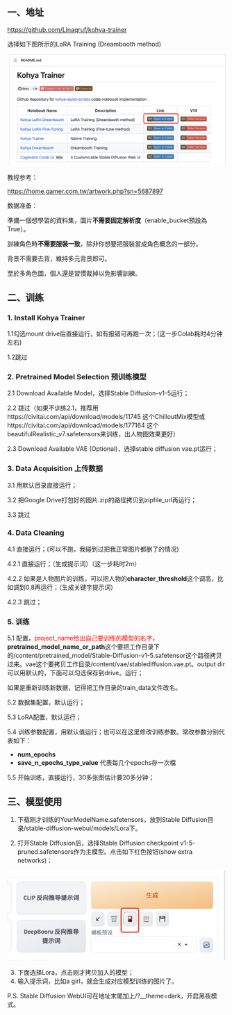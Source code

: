 ## 一、地址

https://github.com/Linaqruf/kohya-trainer

选择如下图所示的LoRA Training (Dreambooth method)

![image-20230714105941045](.asserts/image-20230714105941045.png)

教程参考：

https://home.gamer.com.tw/artwork.php?sn=5687897



数据准备：

準備一個想學習的資料集，圖片**不需要固定解析度**（enable_bucket預設為True）。

訓練角色時**不需要服裝一致**，除非你想要把服裝當成角色概念的一部分。

背景不需要去背，維持多元背景即可。

至於多角色圖，個人還是習慣裁掉以免影響訓練。



## 二、训练

### 1. Install Kohya Trainer

1.1勾选mount drive后直接运行，如有报错可再跑一次；(这一步Colab耗时4分钟左右)

1.2跳过



### 2. Pretrained Model Selection 预训练模型

2.1 Download Available Model，选择Stable Diffusion-v1-5运行；

2.2 跳过（如果不训练2.1，推荐用https://civitai.com/api/download/models/11745 这个ChilloutMix模型或https://civitai.com/api/download/models/177164 这个beautifulRealistic_v7.safetensors来训练，出人物图效果更好）

2.3 Download Available VAE (Optional)，选择stable diffusion vae.pt运行；



### 3. Data Acquisition 上传数据

3.1 用默认目录直接运行；

3.2 把Google Drive打包好的图片.zip的路径拷贝到zipfile_url再运行；

3.3 跳过



### 4. Data Cleaning

4.1 直接运行；(可以不跑，我碰到过把我正常图片都删了的情况)

4.2.1 直接运行；（生成提示词）（这一步耗时2m）

4.2.2 如果是人物图片的训练，可以把人物的**character_threshold**这个调高，比如调到0.8再运行；（生成关键字提示词）

4.2.3 跳过；



### 5. 训练

5.1 配置，<font color="red">project_name给出自己要训练的模型的名字</font>，**pretrained_model_name_or_path**这个要把工作目录下的/content/pretrained_model/Stable-Diffusion-v1-5.safetensor这个路径拷贝过来。vae这个要拷贝工作目录/content/vae/stablediffusion.vae.pt。output dir可以用默认的，下面可以勾选保存到drive。运行；

如果是重新训练新数据，记得把工作目录的train_data文件改名。

5.2 数据集配置，默认运行；

5.3 LoRA配置，默认运行；

5.4 训练参数配置，用默认值运行；也可以在这里修改训练参数。常改参数分别代表如下：

* **num_epochs**
* **save_n_epochs_type_value** 代表每几个epochs存一次檔

5.5 开始训练，直接运行，30多张图估计要20多分钟；



## 三、模型使用

1. 下载刚才训练的YourModelName.safetensors，放到Stable Diffusion目录/stable-diffusion-webui/models/Lora下。

2. 打开Stable Diffusion后，选择Stable Diffusion checkpoint v1-5-pruned.safetensors作为主模型。点击如下红色按钮(show extra networks)：

![image-20230714112555523](.asserts/image-20230714112555523.png)

3. 下面选择Lora，点击刚才拷贝加入的模型；
4. 输入提示词，比如a girl，就会生成对应模型训练的图片了。



P.S. Stable Diffusion WebUI可在地址末尾加上/?__theme=dark，开启黑夜模式。

